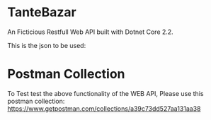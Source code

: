 # TanteBazar
An Ficticious Restfull Web API built with Dotnet Core 2.2.

This is the json to be used: 

# Postman Collection
To Test test the above functionality of the WEB API, Please use this postman collection: https://www.getpostman.com/collections/a39c73dd527aa131aa38
